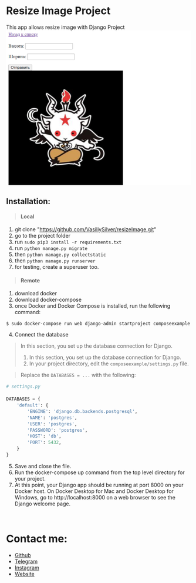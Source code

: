# Resize Image Project
This app allows resize image with Django Project
![img.png](img.png)

## Installation:
> #### Local
1. git clone "https://github.com/VasiliySilver/resizeImage.git"
2. go to the project folder
3. run `sudo pip3 install -r requirements.txt`
4. run `python manage.py migrate`
5. then `python manage.py collectstatic`
6. then `python manage.py runserver`
7. for testing, create a superuser too.

> #### Remote
1. download docker
2. download docker-compose
3. once Docker and Docker Compose is installed, run the following command:
```
$ sudo docker-compose run web django-admin startproject composeexample 
```
4. Connect the database
> In this section, you set up the database connection for Django.
> 1. In this section, you set up the database connection for Django.
> 2. In your project directory, edit the `composeexample/settings.py` file.

> Replace the `DATABASES = ...` with the following:
```python
# settings.py
   
DATABASES = {
    'default': {
        'ENGINE': 'django.db.backends.postgresql',
        'NAME': 'postgres',
        'USER': 'postgres',
        'PASSWORD': 'postgres',
        'HOST': 'db',
        'PORT': 5432,
    }
}
```
5. Save and close the file.
6. Run the docker-compose up command from the top level directory for your project.
7. At this point, your Django app should be running at port 8000 on your Docker host. On Docker Desktop for Mac and Docker Desktop for Windows, go to http://localhost:8000 on a web browser to see the Django welcome page.
<br>

# Contact me:
- [Github](https://github.com/VasiliySilver)
- [Telegram](https://t.me/svaaugust)
- [Instagram](https://www.instagram.com/mr_is_nobody/)
- [Website](https://www.ogo-proger.ru)
